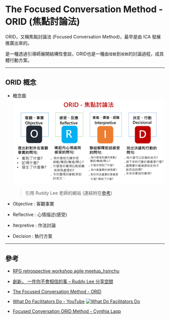 # The Focused Conversation Method - ORID (焦點討論法)

ORID，又稱焦點討論法 (Focused Conversation Method)，最早是由 ICA 發展推廣出來的。

是一種透過引導師展開結構性會談，ORID也是一種由`發散`到`收斂`的討論過程，成具體行動方案。  

---

## ORID 概念

* 概念圖
  ![概念圖](./../pics/ruddy_2019-12-24_084943.png)
  > 引用 Ruddy Lee 老師的網站 (連結附在[參考](#參考))

* Objective : 客觀事實
* Reflective : 心情描述(感受)
* Iterpretive : 作法討論
* Decision : 執行方案
  <!-- * action item
  * action owner (提醒，確保作法有在落實) -->

---

## 參考

* [RPG retrospective workshop agile meetup_hsinchu](https://www.slideshare.net/secret/xAXXCBp4tHHG2r)

* [創新， 一件你不會相信的事 – Ruddy Lee 分享空間](https://ruddyblog.wordpress.com/2019/12/24/%e5%89%b5%e6%96%b0-%e4%b8%80%e4%bb%b6%e4%bd%a0%e4%b8%8d%e6%9c%83%e7%9b%b8%e4%bf%a1%e7%9a%84%e4%ba%8b/)

* [The Focused Conversation Method - ORID](https://www.slideshare.net/StephenBerkeley/the-focused-conversation-method-orid-63521262)

* [What Do Facilitators Do - YouTube](https://www.youtube.com/watch?v=UDLGjKBHSXg)
  [![What Do Facilitators Do](http://img.youtube.com/vi/UDLGjKBHSXg/0.jpg)](http://www.youtube.com/watch?v=UDLGjKBHSXg "What Do Facilitators Do")

* [Focused Conversation ORID Method - Cynthia Lapp](./doc/Cynthia.Lapp__Focused_Conversation_ORID_Method.pdf)
